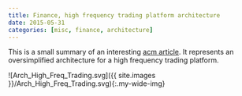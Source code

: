 ```yaml
---
title: Finance, high frequency trading platform architecture
date: 2015-05-31
categories: [misc, finance, architecture]
---
```


This is a small summary of an interesting [acm article][1]. It represents an oversimplified architecture for a
high frequency trading platform.

![Arch_High_Freq_Trading.svg]({{ site.images }}/Arch_High_Freq_Trading.svg){:.my-wide-img}

[1]: https://queue.acm.org/detail.cfm?id=2536492
